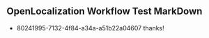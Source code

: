 ## OpenLocalization Workflow Test MarkDown
* 80241995-7132-4f84-a34a-a51b22a04607 
thanks!<!--HONumber=Mar16_HO2-->
